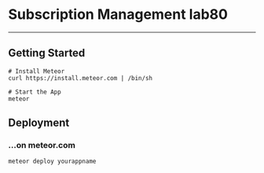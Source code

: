 # Subscription Management lab80



----

## Getting Started


```
# Install Meteor
curl https://install.meteor.com | /bin/sh

# Start the App
meteor
```

## Deployment

### …on meteor.com

```
meteor deploy yourappname
```